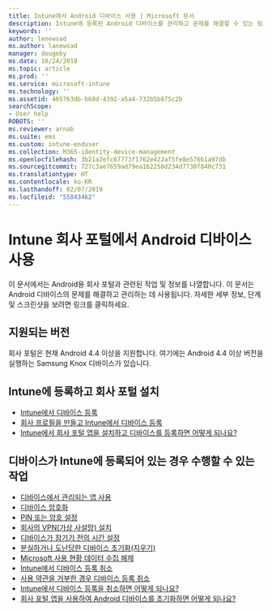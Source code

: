 ```yaml
---
title: Intune에서 Android 디바이스 사용 | Microsoft 문서
description: Intune에 등록된 Android 디바이스를 관리하고 문제를 해결할 수 있는 링크 목록
keywords: ''
author: lenewsad
ms.author: lanewsad
manager: dougeby
ms.date: 10/24/2018
ms.topic: article
ms.prod: ''
ms.service: microsoft-intune
ms.technology: ''
ms.assetid: 465763db-b68d-4392-a5a4-732b5b875c2b
searchScope:
- User help
ROBOTS: ''
ms.reviewer: arnab
ms.suite: ems
ms.custom: intune-enduser
ms.collection: M365-identity-device-management
ms.openlocfilehash: 3b21a2efc67773f1762e422af5fe8e576b1a97db
ms.sourcegitcommit: 727c3ae7659ad79ea162250d234d7730f840c731
ms.translationtype: HT
ms.contentlocale: ko-KR
ms.lasthandoff: 02/07/2019
ms.locfileid: "55843462"
---
```

# <a name="using-your-android-device-with-intune-company-portal"></a>Intune 회사 포털에서 Android 디바이스 사용

이 문서에서는 Android용 회사 포털과 관련된 작업 및 정보를 나열합니다. 이 문서는 Android 디바이스의 문제를 해결하고 관리하는 데 사용됩니다. 자세한 세부 정보, 단계 및 스크린샷을 보려면 링크를 클릭하세요. 

## <a name="supported-versions"></a>지원되는 버전

회사 포털은 현재 Android 4.4 이상을 지원합니다. 여기에는 Android 4.4 이상 버전을 실행하는 Samsung Knox 디바이스가 있습니다.

## <a name="enrolling-in-intune-and-installing-the-company-portal"></a>Intune에 등록하고 회사 포털 설치

- [Intune에서 디바이스 등록](enroll-your-device-in-Intune-android.md)
- [회사 프로필을 만들고 Intune에서 디바이스 등록](create-a-work-profile-and-enroll-your-device-in-intune-android.md)
- [Intune에서 회사 포털 앱을 설치하고 디바이스를 등록하면 어떻게 되나요?](what-happens-if-you-install-the-company-portal-app-and-enroll-your-device-in-intune-android.md)

## <a name="things-you-can-do-when-your-device-is-enrolled-in-intune"></a>디바이스가 Intune에 등록되어 있는 경우 수행할 수 있는 작업

- [디바이스에서 관리되는 앱 사용](use-managed-apps-on-your-device-android.md)
- [디바이스 암호화](encrypt-your-device-android.md)
- [PIN 또는 암호 설정](set-your-pin-or-password-android.md)
- [회사의 VPN(가상 사설망) 설치](install-your-companys-virtual-private-network-VPN-android.md)
- [디바이스가 잠기기 전의 시간 설정](set-the-amount-of-time-before-your-device-is-locked-android.md)
  <!--- [Reset (erase) your lost or stolen device](reset-erase-your-lost-or-stolen-device-android.md)-->
- [분실하거나 도난당한 디바이스 초기화(지우기)](reset-erase-your-device-cpwebsite.md)
- [Microsoft 사용 현황 데이터 수집 해제](turn-off-microsoft-usage-data-collection-android.md)
- [Intune에서 디바이스 등록 취소](unenroll-your-device-from-intune-android.md)
- [사용 약관을 거부한 경우 디바이스 등록 취소](unenroll-your-device-from-intune-if-you-declined-terms-of-use-android.md)
- [Intune에서 디바이스 등록을 취소하면 어떻게 되나요?](what-happens-if-you-unenroll-your-device-from-intune-android.md)
- [회사 포털 앱을 사용하여 Android 디바이스를 초기화하면 어떻게 되나요?](what-happens-if-you-reset-your-device-using-the-company-portal-android.md)
  <!--- - [What is the Rights Management sharing app?](what-is-the-rms-sharing-app-android.md) --->
